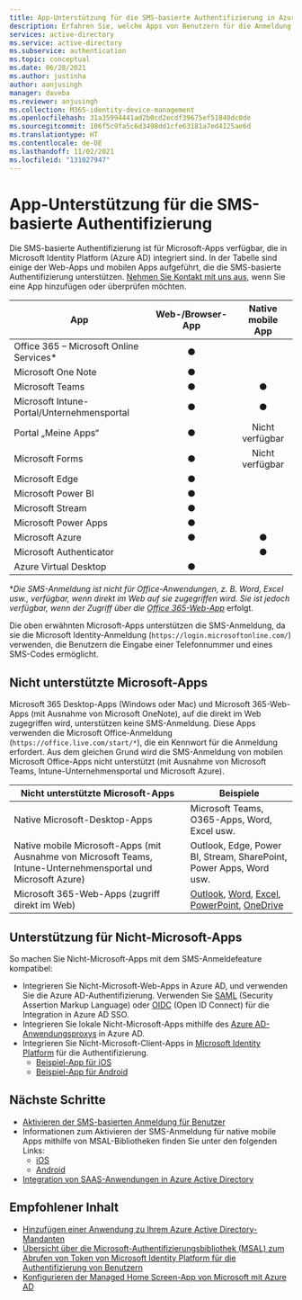 ```yaml
---
title: App-Unterstützung für die SMS-basierte Authentifizierung in Azure Active Directory
description: Erfahren Sie, welche Apps von Benutzern für die Anmeldung bei Azure Active Directory per SMS unterstützt werden.
services: active-directory
ms.service: active-directory
ms.subservice: authentication
ms.topic: conceptual
ms.date: 06/28/2021
ms.author: justinha
author: aanjusingh
manager: daveba
ms.reviewer: anjusingh
ms.collection: M365-identity-device-management
ms.openlocfilehash: 31a35994441ad2b0cd2ecdf39675ef51840dc0de
ms.sourcegitcommit: 106f5c9fa5c6d3498dd1cfe63181a7ed4125ae6d
ms.translationtype: HT
ms.contentlocale: de-DE
ms.lasthandoff: 11/02/2021
ms.locfileid: "131027947"
---
```

# <a name="app-support-for-sms-based-authentication"></a>App-Unterstützung für die SMS-basierte Authentifizierung

Die SMS-basierte Authentifizierung ist für Microsoft-Apps verfügbar, die in Microsoft Identity Platform (Azure AD) integriert sind. In der Tabelle sind einige der Web-Apps und mobilen Apps aufgeführt, die die SMS-basierte Authentifizierung unterstützen. [Nehmen Sie Kontakt mit uns aus](https://feedback.azure.com/d365community/forum/22920db1-ad25-ec11-b6e6-000d3a4f0789), wenn Sie eine App hinzufügen oder überprüfen möchten. 

| App | Web-/Browser-App | Native mobile App |
| --- |:---:|:---:|
| Office 365 – Microsoft Online Services* | ● |   |
| Microsoft One Note | ● |   |
| Microsoft Teams | ● | ● |
| Microsoft Intune-Portal/Unternehmensportal | ● | ● |
| Portal „Meine Apps“ | ● |Nicht verfügbar|
| Microsoft Forms | ● |Nicht verfügbar|
| Microsoft Edge | ● |   |
| Microsoft Power BI | ● |   |
| Microsoft Stream | ● |   |
| Microsoft Power Apps | ● |   |
| Microsoft Azure | ● | ● |
| Microsoft Authenticator |   | ● |
| Azure Virtual Desktop | ● |  | 

*_Die SMS-Anmeldung ist nicht für Office-Anwendungen, z. B. Word, Excel usw., verfügbar, wenn direkt im Web auf sie zugegriffen wird. Sie ist jedoch verfügbar, wenn der Zugriff über die [Office 365-Web-App](https://www.office.com)_ erfolgt.

Die oben erwähnten Microsoft-Apps unterstützen die SMS-Anmeldung, da sie die Microsoft Identity-Anmeldung (`https://login.microsoftonline.com/`) verwenden, die Benutzern die Eingabe einer Telefonnummer und eines SMS-Codes ermöglicht.

## <a name="unsupported-microsoft-apps"></a>Nicht unterstützte Microsoft-Apps

Microsoft 365 Desktop-Apps (Windows oder Mac) und Microsoft 365-Web-Apps (mit Ausnahme von Microsoft OneNote), auf die direkt im Web zugegriffen wird, unterstützen keine SMS-Anmeldung. Diese Apps verwenden die Microsoft Office-Anmeldung (`https://office.live.com/start/*`), die ein Kennwort für die Anmeldung erfordert.
Aus dem gleichen Grund wird die SMS-Anmeldung von mobilen Microsoft Office-Apps nicht unterstützt (mit Ausnahme von Microsoft Teams, Intune-Unternehmensportal und Microsoft Azure).

| Nicht unterstützte Microsoft-Apps| Beispiele |
| --- | --- |
| Native Microsoft-Desktop-Apps | Microsoft Teams, O365-Apps, Word, Excel usw.|
| Native mobile Microsoft-Apps (mit Ausnahme von Microsoft Teams, Intune-Unternehmensportal und Microsoft Azure) | Outlook, Edge, Power BI, Stream, SharePoint, Power Apps, Word usw.|
| Microsoft 365-Web-Apps (zugriff direkt im Web) | [Outlook](https://outlook.live.com/owa/), [Word](https://office.live.com/start/Word.aspx), [Excel](https://office.live.com/start/Excel.aspx), [PowerPoint](https://office.live.com/start/PowerPoint.aspx), [OneDrive](https://onedrive.live.com/about/signin)|  

## <a name="support-for-non-microsoft-apps"></a>Unterstützung für Nicht-Microsoft-Apps 

So machen Sie Nicht-Microsoft-Apps mit dem SMS-Anmeldefeature kompatibel: 
- Integrieren Sie Nicht-Microsoft-Web-Apps in Azure AD, und verwenden Sie die Azure AD-Authentifizierung. Verwenden Sie [SAML](../manage-apps/add-application-portal-setup-sso.md) (Security Assertion Markup Language) oder [OIDC](../manage-apps/add-application-portal-setup-oidc-sso.md) (Open ID Connect) für die Integration in Azure AD SSO. 
- Integrieren Sie lokale Nicht-Microsoft-Apps mithilfe des [Azure AD-Anwendungsproxys](../app-proxy/application-proxy-add-on-premises-application.md) in Azure AD.
- Integrieren Sie Nicht-Microsoft-Client-Apps in [Microsoft Identity Platform](../develop/v2-overview.md) für die Authentifizierung. 
    - [Beispiel-App für iOS](../develop/tutorial-v2-ios.md)
    - [Beispiel-App für Android](../develop/tutorial-v2-android.md)

## <a name="next-steps"></a>Nächste Schritte

- [Aktivieren der SMS-basierten Anmeldung für Benutzer](howto-authentication-sms-signin.md)
- Informationen zum Aktivieren der SMS-Anmeldung für native mobile Apps mithilfe von MSAL-Bibliotheken finden Sie unter den folgenden Links: 
  - [iOS](https://github.com/AzureAD/microsoft-authentication-library-for-objc)
  - [Android](https://github.com/AzureAD/microsoft-authentication-library-for-android)
- [Integration von SAAS-Anwendungen in Azure Active Directory](../saas-apps/tutorial-list.md)

## <a name="recommended-content"></a>Empfohlener Inhalt

- [Hinzufügen einer Anwendung zu Ihrem Azure Active Directory-Mandanten](../manage-apps/add-application-portal.md)
- [Übersicht über die Microsoft-Authentifizierungsbibliothek (MSAL) zum Abrufen von Token von Microsoft Identity Platform für die Authentifizierung von Benutzern](../develop/msal-overview.md)
- [Konfigurieren der Managed Home Screen-App von Microsoft mit Azure AD](/mem/intune/apps/app-configuration-managed-home-screen-app)
